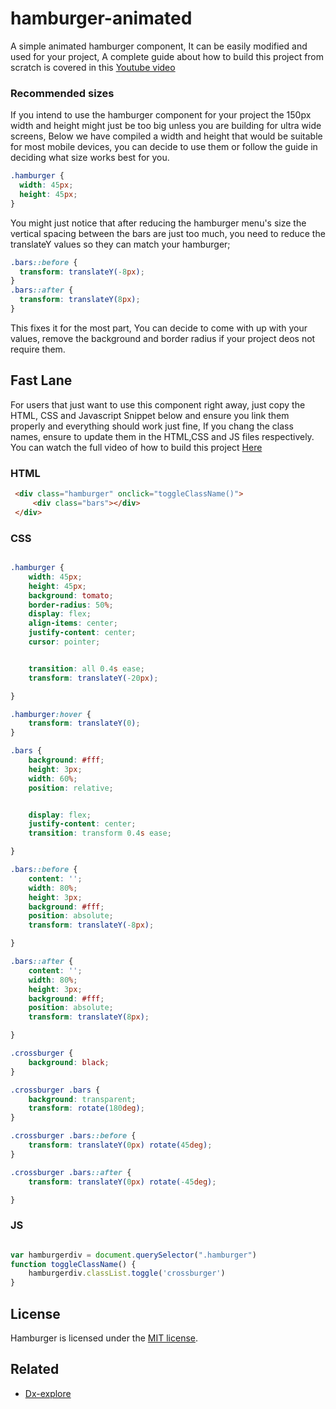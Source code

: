# hamburger-animated

A simple animated hamburger component, It can be easily modified and used for your project, A complete guide about how to build this project from scratch is covered in this [Youtube video](https://www.youtube.com/)

### Recommended sizes

If you intend to use the hamburger component for your project the 150px width and height might just be too big unless you are building for ultra wide screens, Below we have compiled a width and height that would be suitable for most mobile devices, you can decide to use them or follow the guide in deciding what size works best for you.

```css
.hamburger {
  width: 45px;
  height: 45px;
}
```

You might just notice that after reducing the hamburger menu's size the vertical spacing between the bars are just too much, you need to reduce the translateY values so they can match your hamburger;

```css
.bars::before {
  transform: translateY(-8px);
}
.bars::after {
  transform: translateY(8px);
}
```

This fixes it for the most part, You can decide to come with up with your values, remove the background and border radius if your project deos not require them.

## Fast Lane
For users that just want to use this component right away, just copy the HTML, CSS and Javascript Snippet below and ensure you link them properly and everything should work just fine, If you chang the class names, ensure to update them in the HTML,CSS and JS files respectively. You can watch the full video of how to build this project [Here](https://www.youtube.com/)

### HTML

```html
 <div class="hamburger" onclick="toggleClassName()">
     <div class="bars"></div>
 </div>

```
### CSS

```css

.hamburger {
    width: 45px;
    height: 45px;
    background: tomato;
    border-radius: 50%;
    display: flex;
    align-items: center;
    justify-content: center;
    cursor: pointer;


    transition: all 0.4s ease;
    transform: translateY(-20px);

}

.hamburger:hover {
    transform: translateY(0);
}

.bars {
    background: #fff;
    height: 3px;
    width: 60%;
    position: relative;


    display: flex;
    justify-content: center;
    transition: transform 0.4s ease;

}

.bars::before {
    content: '';
    width: 80%;
    height: 3px;
    background: #fff;
    position: absolute;
    transform: translateY(-8px);

}

.bars::after {
    content: '';
    width: 80%;
    height: 3px;
    background: #fff;
    position: absolute;
    transform: translateY(8px);

}

.crossburger {
    background: black;
}

.crossburger .bars {
    background: transparent;
    transform: rotate(180deg);
}

.crossburger .bars::before {
    transform: translateY(0px) rotate(45deg);
}

.crossburger .bars::after {
    transform: translateY(0px) rotate(-45deg);

}


```
### JS

```javascript

var hamburgerdiv = document.querySelector(".hamburger")
function toggleClassName() {
    hamburgerdiv.classList.toggle('crossburger')
}

```

## License

Hamburger is licensed under the [MIT license](http://opensource.org/licenses/MIT).

## Related

- [Dx-explore](https://github.com/Xeraxlabs/dx-explore)
